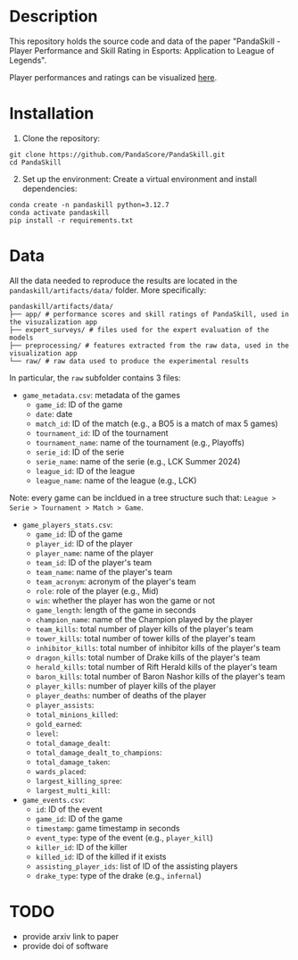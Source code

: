 # Description

This repository holds the source code and data of the paper "PandaSkill - Player Performance and Skill Rating in
Esports: Application to League of Legends".

Player performances and ratings can be visualized [here](https://pandaskill.streamlit.app/).

# Installation

1. Clone the repository:

```
git clone https://github.com/PandaScore/PandaSkill.git
cd PandaSkill
```

2. Set up the environment: Create a virtual environment and install dependencies:

```
conda create -n pandaskill python=3.12.7
conda activate pandaskill
pip install -r requirements.txt
```

# Data

All the data needed to reproduce the results are located in the `pandaskill/artifacts/data/` folder. More specifically:
```
pandaskill/artifacts/data/
├── app/ # performance scores and skill ratings of PandaSkill, used in the visuzalization app
├── expert_surveys/ # files used for the expert evaluation of the models
├── preprocessing/ # features extracted from the raw data, used in the visualization app
└── raw/ # raw data used to produce the experimental results
```

In particular, the `raw` subfolder contains 3 files: 
- `game_metadata.csv`: metadata of the games
    - `game_id`: ID of the game
    - `date`: date
    - `match_id`: ID of the match (e.g., a BO5 is a match of max 5 games)
    - `tournament_id`: ID of the tournament
    - `tournament_name`: name of the tournament (e.g., Playoffs)
    - `serie_id`: ID of the serie
    - `serie_name`: name of the serie (e.g., LCK Summer 2024)
    - `league_id`: ID of the league
    - `league_name`: name of the league (e.g., LCK)

Note: every game can be incldued in a tree structure such that: `League > Serie > Tournament > Match > Game`.

- `game_players_stats.csv`:
    - `game_id`: ID of the game
    - `player_id`: ID of the player
    - `player_name`: name of the player
    - `team_id`: ID of the player's team
    - `team_name`: name of the player's team
    - `team_acronym`: acronym of the player's team
    - `role`: role of the player (e.g., Mid)
    - `win`: whether the player has won the game or not
    - `game_length`: length of the game in seconds
    - `champion_name`: name of the Champion played by the player
    - `team_kills`: total number of player kills of the player's team
    - `tower_kills`: total number of tower kills of the player's team
    - `inhibitor_kills`: total number of inhibitor kills of the player's team
    - `dragon_kills`: total number of Drake kills of the player's team
    - `herald_kills`: total number of Rift Herald kills of the player's team
    - `baron_kills`: total number of Baron Nashor kills of the player's team
    - `player_kills`: number of player kills of the player
    - `player_deaths`: number of deaths of the player
    - `player_assists`: 
    - `total_minions_killed`: 
    - `gold_earned`: 
    - `level`: 
    - `total_damage_dealt`: 
    - `total_damage_dealt_to_champions`: 
    - `total_damage_taken`: 
    - `wards_placed`: 
    - `largest_killing_spree`: 
    - `largest_multi_kill`: 
- `game_events.csv`:
    - `id`: ID of the event
    - `game_id`: ID of the game
    - `timestamp`: game timestamp in seconds
    - `event_type`: type of the event (e.g., `player_kill`) 
    - `killer_id`: ID of the killer
    - `killed_id`: ID of the killed if it exists
    - `assisting_player_ids`: list of ID of the assisting players
    - `drake_type`: type of the drake (e.g., `infernal`)


# TODO 
- provide arxiv link to paper
- provide doi of software